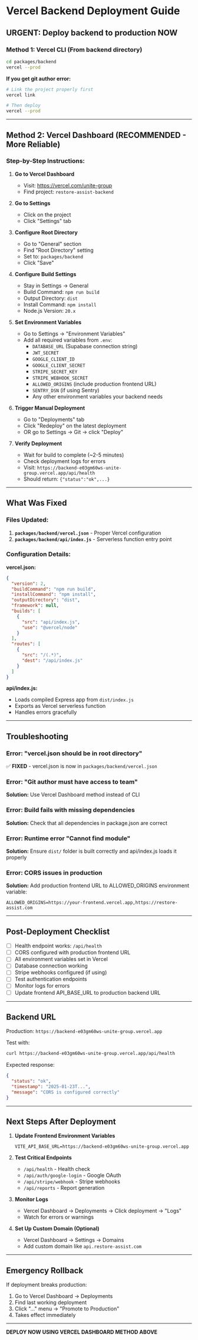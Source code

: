 # Vercel Backend Deployment Guide

## URGENT: Deploy backend to production NOW

### Method 1: Vercel CLI (From backend directory)

```bash
cd packages/backend
vercel --prod
```

**If you get git author error:**
```bash
# Link the project properly first
vercel link

# Then deploy
vercel --prod
```

---

## Method 2: Vercel Dashboard (RECOMMENDED - More Reliable)

### Step-by-Step Instructions:

1. **Go to Vercel Dashboard**
   - Visit: https://vercel.com/unite-group
   - Find project: `restore-assist-backend`

2. **Go to Settings**
   - Click on the project
   - Click "Settings" tab

3. **Configure Root Directory**
   - Go to "General" section
   - Find "Root Directory" setting
   - Set to: `packages/backend`
   - Click "Save"

4. **Configure Build Settings**
   - Stay in Settings → General
   - Build Command: `npm run build`
   - Output Directory: `dist`
   - Install Command: `npm install`
   - Node.js Version: `20.x`

5. **Set Environment Variables**
   - Go to Settings → "Environment Variables"
   - Add all required variables from `.env`:
     - `DATABASE_URL` (Supabase connection string)
     - `JWT_SECRET`
     - `GOOGLE_CLIENT_ID`
     - `GOOGLE_CLIENT_SECRET`
     - `STRIPE_SECRET_KEY`
     - `STRIPE_WEBHOOK_SECRET`
     - `ALLOWED_ORIGINS` (include production frontend URL)
     - `SENTRY_DSN` (if using Sentry)
     - Any other environment variables your backend needs

6. **Trigger Manual Deployment**
   - Go to "Deployments" tab
   - Click "Redeploy" on the latest deployment
   - OR go to Settings → Git → click "Deploy"

7. **Verify Deployment**
   - Wait for build to complete (~2-5 minutes)
   - Check deployment logs for errors
   - Visit: `https://backend-e03gm60ws-unite-group.vercel.app/api/health`
   - Should return: `{"status":"ok",...}`

---

## What Was Fixed

### Files Updated:
1. **`packages/backend/vercel.json`** - Proper Vercel configuration
2. **`packages/backend/api/index.js`** - Serverless function entry point

### Configuration Details:

**vercel.json:**
```json
{
  "version": 2,
  "buildCommand": "npm run build",
  "installCommand": "npm install",
  "outputDirectory": "dist",
  "framework": null,
  "builds": [
    {
      "src": "api/index.js",
      "use": "@vercel/node"
    }
  ],
  "routes": [
    {
      "src": "/(.*)",
      "dest": "/api/index.js"
    }
  ]
}
```

**api/index.js:**
- Loads compiled Express app from `dist/index.js`
- Exports as Vercel serverless function
- Handles errors gracefully

---

## Troubleshooting

### Error: "vercel.json should be in root directory"
✅ **FIXED** - vercel.json is now in `packages/backend/vercel.json`

### Error: "Git author must have access to team"
**Solution:** Use Vercel Dashboard method instead of CLI

### Error: Build fails with missing dependencies
**Solution:** Check that all dependencies in package.json are correct

### Error: Runtime error "Cannot find module"
**Solution:** Ensure `dist/` folder is built correctly and api/index.js loads it properly

### Error: CORS issues in production
**Solution:** Add production frontend URL to ALLOWED_ORIGINS environment variable:
```
ALLOWED_ORIGINS=https://your-frontend.vercel.app,https://restore-assist.com
```

---

## Post-Deployment Checklist

- [ ] Health endpoint works: `/api/health`
- [ ] CORS configured with production frontend URL
- [ ] All environment variables set in Vercel
- [ ] Database connection working
- [ ] Stripe webhooks configured (if using)
- [ ] Test authentication endpoints
- [ ] Monitor logs for errors
- [ ] Update frontend API_BASE_URL to production backend URL

---

## Backend URL
Production: `https://backend-e03gm60ws-unite-group.vercel.app`

Test with:
```bash
curl https://backend-e03gm60ws-unite-group.vercel.app/api/health
```

Expected response:
```json
{
  "status": "ok",
  "timestamp": "2025-01-23T...",
  "message": "CORS is configured correctly"
}
```

---

## Next Steps After Deployment

1. **Update Frontend Environment Variables**
   ```env
   VITE_API_BASE_URL=https://backend-e03gm60ws-unite-group.vercel.app
   ```

2. **Test Critical Endpoints**
   - `/api/health` - Health check
   - `/api/auth/google-login` - Google OAuth
   - `/api/stripe/webhook` - Stripe webhooks
   - `/api/reports` - Report generation

3. **Monitor Logs**
   - Vercel Dashboard → Deployments → Click deployment → "Logs"
   - Watch for errors or warnings

4. **Set Up Custom Domain (Optional)**
   - Vercel Dashboard → Settings → Domains
   - Add custom domain like `api.restore-assist.com`

---

## Emergency Rollback

If deployment breaks production:

1. Go to Vercel Dashboard → Deployments
2. Find last working deployment
3. Click "..." menu → "Promote to Production"
4. Takes effect immediately

---

**DEPLOY NOW USING VERCEL DASHBOARD METHOD ABOVE**
